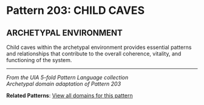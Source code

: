 # Pattern 203: CHILD CAVES

## ARCHETYPAL ENVIRONMENT

Child caves within the archetypal environment provides essential patterns and relationships that contribute to the overall coherence, vitality, and functioning of the system.

---

*From the UIA 5-fold Pattern Language collection*  
*Archetypal domain adaptation of Pattern 203*

**Related Patterns**: [View all domains for this pattern](../../UIA/md/T203%20CHILD%20CAVES.md)
